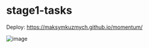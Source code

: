 # stage1-tasks

Deploy: https://maksymkuzmych.github.io/momentum/

![image](https://user-images.githubusercontent.com/94698037/224485755-27130ebd-003b-4315-a1aa-dc711c4cec3a.png)

